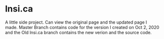 # lnsi.ca
A little side project. Can view the original page and the updated page I made.
Master Branch contains code for the version I created on Oct 2, 2020 and the Old lnsi.ca branch contains the new verion and the source code.
